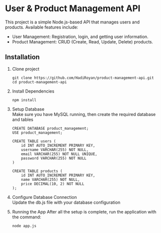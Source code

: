 # User & Product Management API
This project is a simple Node.js-based API that manages users and products. Available features include:
- User Management: Registration, login, and getting user information.
- Product Management: CRUD (Create, Read, Update, Delete) products.

## Installation
1. Clone project  
    ```
    git clone https://github.com/HadiRoyan/product-management-api.git
    cd product-management-api  
    ```

2. Install Dependencies
    ```
    npm install
    ```

3. Setup Database  
Make sure you have MySQL running, then create the required database and tables
    ```
    CREATE DATABASE product_management;
    USE product_management;

    CREATE TABLE users (
        id INT AUTO_INCREMENT PRIMARY KEY,
        username VARCHAR(255) NOT NULL,
        email VARCHAR(255) NOT NULL UNIQUE,
        password VARCHAR(255) NOT NULL
    )

    CREATE TABLE products (
        id INT AUTO_INCREMENT PRIMARY KEY,
        name VARCHAR(255) NOT NULL,
        price DECIMAL(10, 2) NOT NULL
    );
    ```

4. Configure Database Connection  
Update the db.js file with your database configuration

5. Running the App
After all the setup is complete, run the application with the command:
    ```
    node app.js
    ```